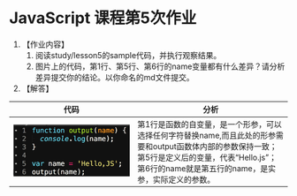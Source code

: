 # JavaScript 课程第5次作业

1. 【作业内容】
   1. 阅读study/lesson5的sample代码，并执行观察结果。
   2. 图片上的代码，第1行、第5行、第6行的name变量都有什么差异？请分析差异提交你的结论。以你命名的md文件提交。
2. 【解答】

| 代码                                       | 分析                                       |
| ---------------------------------------- | ---------------------------------------- |
| ![代码图片](https://github.com/LydiaLing/MyPostImage/blob/master/Js_Homework/Lesson5_pic1?raw=true) | 第1行是函数的自变量，是一个形参，可以选择任何字符替换name,而且此处的形参需要和output函数体内部的参数保持一致；<br> 第5行是定义后的变量，代表“Hello.js”；<br>  第6行的name就是第五行的name，是实参，实际定义的参数。 |




